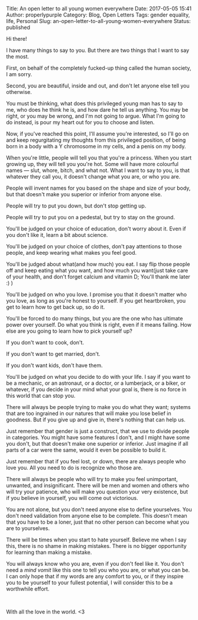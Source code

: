 Title: An open letter to all young women everywhere
Date: 2017-05-05 15:41
Author: properlypurple
Category: Blog, Open Letters
Tags: gender equality, life, Personal
Slug: an-open-letter-to-all-young-women-everywhere
Status: published

Hi there!

I have many things to say to you. But there are two things that I want to say the most.


First, on behalf of the completely fucked-up thing called the human society, I am sorry.

Second, you are beautiful, inside and out, and don't let anyone else tell you otherwise.

You must be thinking, what does this privileged young man has to say to me, who does he think he is, and how dare he tell us anything. You may be right, or you may be wrong, and I'm not going to argue. What I'm going to do instead, is pour my heart out for you to choose and listen.

Now, if you've reached this point, I'll assume you're interested, so I'll go on and keep regurgitating my thoughts from this privileged position, of being born in a body with a Y chromosome in my cells, and a penis on my body.

When you're little, people will tell you that you're a princess. When you start growing up, they will tell you you're hot. Some will have more colourful names — slut, whore, bitch, and what not. What I want to say to you, is that whatever they call you, it doesn't change what you are, or who you are.

People will invent names for you based on the shape and size of your body, but that doesn't make you superior or inferior from anyone else.

People will try to put you down, but don't stop getting up.

People will try to put you on a pedestal, but try to stay on the ground.

You'll be judged on your choice of education, don't worry about it. Even if you don't like it, learn a bit about science.

You'll be judged on your choice of clothes, don't pay attentions to those people, and keep wearing what makes you feel good.

You'll be judged about what(and how much) you eat. I say flip those people off and keep eating what you want, and how much you want(just take care of your health, and don't forget calcium and vitamin D; You'll thank me later :) )

You'll be judged on who you love. I promise you that it doesn't matter who you love, as long as you're honest to yourself. If you get heartbroken, you get to learn how to get back up, so do it.

You'll be forced to do many things, but you are the one who has ultimate power over yourself. Do what you think is right, even if it means failing. How else are you going to learn how to pick yourself up?

If you don't want to cook, don't.

If you don't want to get married, don't.

If you don't want kids, don't have them.

You'll be judged on what you decide to do with your life. I say if you want to be a mechanic, or an astronaut, or a doctor, or a lumberjack, or a biker, or whatever, if you decide in your mind what your goal is, there is no force in this world that can stop you.

There will always be people trying to make you do what they want; systems that are too ingrained in our natures that will make you lose belief in goodness. But if you give up and give in, there's nothing that can help us.

Just remember that gender is just a construct, that we use to divide people in categories. You might have some features I don't, and I might have some you don't, but that doesn't make one superior or inferior. Just imagine if all parts of a car were the same, would it even be possible to build it.

Just remember that if you feel lost, or down, there are always people who love you. All you need to do is recognize who those are.

There will always be people who will try to make you feel unimportant, unwanted, and insignificant. There will be men and women and others who will try your patience, who will make you question your very existence, but if you believe in yourself, you will come out victorious.

You are not alone, but you don't need anyone else to define yourselves. You don't need validation from anyone else to be complete. This doesn't mean that you have to be a loner, just that no other person can become what you are to yourselves.

There will be times when you start to hate yourself. Believe me when I say this, there is no shame in making mistakes. There is no bigger opportunity for learning than making a mistake.

You will always know who you are, even if you don't feel like it. You don't need a *mind vomit* like this one to tell you who you are, or what you can be. I can only hope that if my words are any comfort to you, or if they inspire you to be yourself to your fullest potential, I will consider this to be a worthwhile effort.

 

With all the love in the world. \<3
